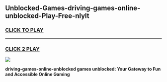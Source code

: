 
## Unblocked-Games-driving-games-online-unblocked-Play-Free-nlylt
<h3>
<a href="https://premium76.site?title=driving-games-online-unblocked&ref=18A1">CLICK TO PLAY</a></h3>
<hr>

<h3>
<a href="https://premium76.site?title=driving-games-online-unblocked&ref=18A1">CLICK 2 PLAY</a>
  
</h3>

<a href="https://premium76.site?title=driving-games-online-unblocked&ref=18A1"><img src="https://clearcache.store/games.png"></a>


**driving-games-online-unblocked games unblocked: Your Gateway to Fun and Accessible Online Gaming**
